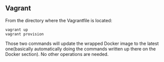 ## Vagrant

From the directory where the Vagrantfile is located: 

```
vagrant up
vagrant provision
```
Those two commands will update the wrapped Docker image to the latest one(basically automatically doing the commands written up there on the Docker section). No other operations are needed.